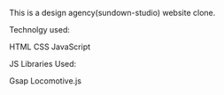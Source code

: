 This is a design agency(sundown-studio) website clone.

Technolgy used:

HTML
CSS
JavaScript

JS Libraries Used:

Gsap
Locomotive.js



